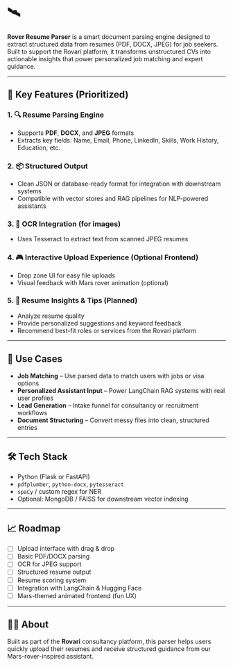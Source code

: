 # 
# 🛰️  
**Rover Resume Parser** is a smart document parsing engine designed to extract structured data from resumes (PDF, DOCX, JPEG) for job seekers. Built to support the Rovari platform, it transforms unstructured CVs into actionable insights that power personalized job matching and expert guidance.

---

## 🚀 Key Features (Prioritized)

### 1. 🔍 Resume Parsing Engine
- Supports **PDF**, **DOCX**, and **JPEG** formats
- Extracts key fields: Name, Email, Phone, LinkedIn, Skills, Work History, Education, etc.

### 2. 📦 Structured Output
- Clean JSON or database-ready format for integration with downstream systems
- Compatible with vector stores and RAG pipelines for NLP-powered assistants

### 3. 🤖 OCR Integration (for images)
- Uses Tesseract to extract text from scanned JPEG resumes

### 4. 🎮 Interactive Upload Experience (Optional Frontend)
- Drop zone UI for easy file uploads
- Visual feedback with Mars rover animation (optional)

### 5. 🧠 Resume Insights & Tips (Planned)
- Analyze resume quality
- Provide personalized suggestions and keyword feedback
- Recommend best-fit roles or services from the Rovari platform

---

## 📂 Use Cases

- **Job Matching** – Use parsed data to match users with jobs or visa options
- **Personalized Assistant Input** – Power LangChain RAG systems with real user profiles
- **Lead Generation** – Intake funnel for consultancy or recruitment workflows
- **Document Structuring** – Convert messy files into clean, structured entries

---

## 🛠️ Tech Stack

- Python (Flask or FastAPI)
- `pdfplumber`, `python-docx`, `pytesseract`
- `spaCy` / custom regex for NER
- Optional: MongoDB / FAISS for downstream vector indexing

---

## 📈 Roadmap

- [ ] Upload interface with drag & drop
- [ ] Basic PDF/DOCX parsing
- [ ] OCR for JPEG support
- [ ] Structured resume output
- [ ] Resume scoring system
- [ ] Integration with LangChain & Hugging Face
- [ ] Mars-themed animated frontend (fun UX)

---

## 👨‍🚀 About

Built as part of the **Rovari** consultancy platform, this parser helps users quickly upload their resumes and receive structured guidance from our Mars-rover-inspired assistant.

